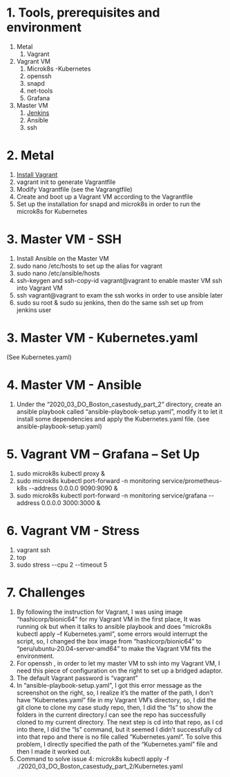 # 1. Tools, prerequisites and environment #
1. Metal
	1. Vagrant
2. Vagrant VM
	1. Microk8s -Kubernetes
	2. openssh
	3. snapd
	4. net-tools
	5. Grafana
3. Master VM
	1. [Jenkins](https://www.digitalocean.com/community/tutorials/how-to-install-jenkins-on-ubuntu-20-04)
	2. Ansible
	3. ssh 

# 2. Metal #
1. [Install Vagrant](https://learn.hashicorp.com/collections/vagrant/getting-started)
2. vagrant init to generate Vagrantfile
3. Modify Vagrantfile (see the Vagrangtfile) 
4. Create and boot up a Vagrant VM according to the Vagrantfile
5. Set up the installation for snapd and microk8s in order to run the microk8s for Kubernetes

# 3. Master VM - SSH #
1. Install Ansible on the Master VM
2. sudo nano /etc/hosts to set up the alias for vagrant
3. sudo nano /etc/ansible/hosts
4. ssh-keygen and ssh-copy-id vagrant@vagrant to enable master VM ssh into Vagrant VM
5. ssh vagrant@vagrant to exam the ssh works in order to use ansible later 
6. sudo su root & sudo su jenkins, then do the same ssh set up from jenkins user

# 3. Master VM - Kubernetes.yaml #
(See Kubernetes.yaml)

# 4. Master VM - Ansible #
1. Under the “2020_03_DO_Boston_casestudy_part_2” directory, create an ansible playbook called “ansible-playbook-setup.yaml”, modify it to let it install some dependencies and apply the Kubernetes.yaml file.
(see ansible-playbook-setup.yaml)

# 5. Vagrant VM – Grafana – Set Up #
1. sudo microk8s kubectl proxy & 
2. sudo microk8s kubectl port-forward -n monitoring service/prometheus-k8s --address 0.0.0.0 9090:9090 &
3. sudo microk8s kubectl port-forward -n monitoring service/grafana --address 0.0.0.0 3000:3000 &

# 6. Vagrant VM - Stress #
1. vagrant ssh
2. top
1. sudo stress --cpu 2 --timeout 5

# 7. Challenges #
1. By following the instruction for Vagrant, I was using image “hashicorp/bionic64” for my Vagrant VM in the first place, It was running ok but when it talks to ansible playbook and does “microk8s kubectl apply –f Kubernetes.yaml”,  some errors would interrupt the script, so, I changed the box image from “hashicorp/bionic64” to “peru/ubuntu-20.04-server-amd64” to make the Vagrant VM fits the environment.
2. For openssh , in order to let my master VM to ssh into my Vagrant VM, I need this piece of configuration on the right to set up a bridged adaptor.
3. The default Vagrant password is “vagrant”
4. In “ansible-playbook-setup.yaml”, I got this error message as the screenshot on the right, so, I realize it’s the matter of the path, I don’t have “Kubernetes.yaml” file in my Vagrant VM’s directory, so, I did the git clone to clone my case study repo, then, I did the “ls” to show the folders in the current directory.I can see the repo has successfully cloned to my current directory. The next step is cd into that repo, as I cd into there, I did the “ls” command, but it seemed I didn’t successfully cd into that repo and there is no file called “Kubernetes.yaml”. To solve this problem, I directly specified the path of the “Kubernetes.yaml” file and then I made it worked out. 
5. Command to solve issue 4: microk8s kubectl apply -f ./2020_03_DO_Boston_casestudy_part_2/Kubernetes.yaml
